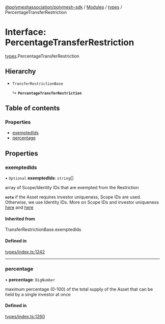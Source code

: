 [@polymeshassociation/polymesh-sdk](../README.md) / [Modules](../modules.md) / [types](../modules/types.md) / PercentageTransferRestriction

# Interface: PercentageTransferRestriction

[types](../modules/types.md).PercentageTransferRestriction

## Hierarchy

- `TransferRestrictionBase`

  ↳ **`PercentageTransferRestriction`**

## Table of contents

### Properties

- [exemptedIds](types.PercentageTransferRestriction.md#exemptedids)
- [percentage](types.PercentageTransferRestriction.md#percentage)

## Properties

### exemptedIds

• `Optional` **exemptedIds**: `string`[]

array of Scope/Identity IDs that are exempted from the Restriction

**`note`** if the Asset requires investor uniqueness, Scope IDs are used. Otherwise, we use Identity IDs. More on Scope IDs and investor uniqueness
  [here](https://developers.polymesh.network/introduction/identity#polymesh-unique-identity-system-puis) and
  [here](https://developers.polymesh.network/polymesh-docs/primitives/confidential-identity)

#### Inherited from

TransferRestrictionBase.exemptedIds

#### Defined in

[types/index.ts:1242](https://github.com/PolymathNetwork/polymesh-sdk/blob/31dfa0dc/src/types/index.ts#L1242)

___

### percentage

• **percentage**: `BigNumber`

maximum percentage (0-100) of the total supply of the Asset that can be held by a single investor at once

#### Defined in

[types/index.ts:1260](https://github.com/PolymathNetwork/polymesh-sdk/blob/31dfa0dc/src/types/index.ts#L1260)
